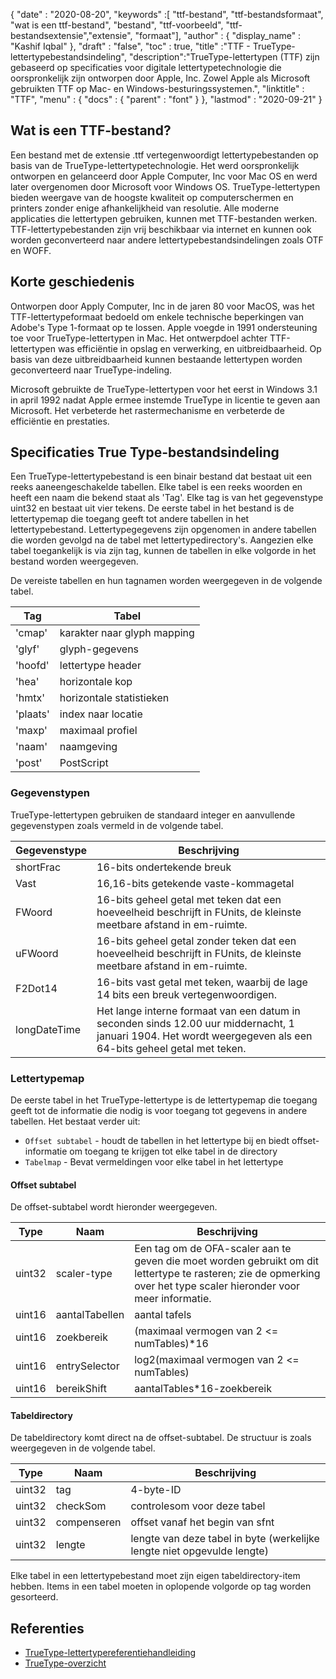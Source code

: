 {
  "date" : "2020-08-20",
  "keywords" :[ "ttf-bestand", "ttf-bestandsformaat", "wat is een ttf-bestand", "bestand", "ttf-voorbeeld", "ttf-bestandsextensie","extensie", "formaat"],
  "author" : {
    "display_name" : "Kashif Iqbal"
},
  "draft" : "false",
  "toc" : true,
  "title" :"TTF - TrueType-lettertypebestandsindeling",
  "description":"TrueType-lettertypen (TTF) zijn gebaseerd op specificaties voor digitale lettertypetechnologie die oorspronkelijk zijn ontworpen door Apple, Inc. Zowel Apple als Microsoft gebruikten TTF op Mac- en Windows-besturingssystemen.",
  "linktitle" : "TTF",
  "menu" : {
    "docs" : {
      "parent" : "font"
}
},
  "lastmod" : "2020-09-21"
}

## Wat is een TTF-bestand?

Een bestand met de extensie .ttf vertegenwoordigt lettertypebestanden op basis van de TrueType-lettertypetechnologie. Het werd oorspronkelijk ontworpen en gelanceerd door Apple Computer, Inc voor Mac OS en werd later overgenomen door Microsoft voor Windows OS. TrueType-lettertypen bieden weergave van de hoogste kwaliteit op computerschermen en printers zonder enige afhankelijkheid van resolutie. Alle moderne applicaties die lettertypen gebruiken, kunnen met TTF-bestanden werken. TTF-lettertypebestanden zijn vrij beschikbaar via internet en kunnen ook worden geconverteerd naar andere lettertypebestandsindelingen zoals OTF en WOFF.

## Korte geschiedenis

Ontworpen door Apply Computer, Inc in de jaren 80 voor MacOS, was het TTF-lettertypeformaat bedoeld om enkele technische beperkingen van Adobe's Type 1-formaat op te lossen. Apple voegde in 1991 ondersteuning toe voor TrueType-lettertypen in Mac. Het ontwerpdoel achter TTF-lettertypen was efficiëntie in opslag en verwerking, en uitbreidbaarheid. Op basis van deze uitbreidbaarheid kunnen bestaande lettertypen worden geconverteerd naar TrueType-indeling.

Microsoft gebruikte de TrueType-lettertypen voor het eerst in Windows 3.1 in april 1992 nadat Apple ermee instemde TrueType in licentie te geven aan Microsoft. Het verbeterde het rastermechanisme en verbeterde de efficiëntie en prestaties.

## Specificaties True Type-bestandsindeling

Een TrueType-lettertypebestand is een binair bestand dat bestaat uit een reeks aaneengeschakelde tabellen. Elke tabel is een reeks woorden en heeft een naam die bekend staat als 'Tag'. Elke tag is van het gegevenstype uint32 en bestaat uit vier tekens. De eerste tabel in het bestand is de lettertypemap die toegang geeft tot andere tabellen in het lettertypebestand. Lettertypegegevens zijn opgenomen in andere tabellen die worden gevolgd na de tabel met lettertypedirectory's. Aangezien elke tabel toegankelijk is via zijn tag, kunnen de tabellen in elke volgorde in het bestand worden weergegeven.

De vereiste tabellen en hun tagnamen worden weergegeven in de volgende tabel.

|**Tag**|**Tabel**|
---|---|
|'cmap'| karakter naar glyph mapping|
|'glyf'| glyph-gegevens|
|'hoofd'| lettertype header|
|'hea'| horizontale kop|
|'hmtx'| horizontale statistieken|
|'plaats'| index naar locatie|
|'maxp'| maximaal profiel|
|'naam'| naamgeving|
|'post'| PostScript|

### Gegevenstypen
TrueType-lettertypen gebruiken de standaard integer en aanvullende gegevenstypen zoals vermeld in de volgende tabel.

|**Gegevenstype** | **Beschrijving** |
---|---|
|shortFrac| 16-bits ondertekende breuk|
|Vast| 16,16-bits getekende vaste-kommagetal|
|FWoord| 16-bits geheel getal met teken dat een hoeveelheid beschrijft in FUnits, de kleinste meetbare afstand in em-ruimte.|
|uFWoord| 16-bits geheel getal zonder teken dat een hoeveelheid beschrijft in FUnits, de kleinste meetbare afstand in em-ruimte.|
|F2Dot14| 16-bits vast getal met teken, waarbij de lage 14 bits een breuk vertegenwoordigen.|
|longDateTime| Het lange interne formaat van een datum in seconden sinds 12.00 uur middernacht, 1 januari 1904. Het wordt weergegeven als een 64-bits geheel getal met teken.|

### Lettertypemap

De eerste tabel in het TrueType-lettertype is de lettertypemap die toegang geeft tot de informatie die nodig is voor toegang tot gegevens in andere tabellen. Het bestaat verder uit:

* `Offset subtabel` - houdt de tabellen in het lettertype bij en biedt offset-informatie om toegang te krijgen tot elke tabel in de directory
* `Tabelmap` - Bevat vermeldingen voor elke tabel in het lettertype

#### Offset subtabel
De offset-subtabel wordt hieronder weergegeven.

|**Type**|**Naam**|**Beschrijving**|
---|---|---|
|uint32| scaler-type| Een tag om de OFA-scaler aan te geven die moet worden gebruikt om dit lettertype te rasteren; zie de opmerking over het type scaler hieronder voor meer informatie.|
|uint16| aantalTabellen| aantal tafels|
|uint16| zoekbereik| (maximaal vermogen van 2 <= numTables)*16|
|uint16| entrySelector| log2(maximaal vermogen van 2 <= numTables)|
|uint16| bereikShift| aantalTables*16-zoekbereik|

#### Tabeldirectory
De tabeldirectory komt direct na de offset-subtabel. De structuur is zoals weergegeven in de volgende tabel.

|**Type**|**Naam**|**Beschrijving**|
---|---|---|
|uint32| tag| 4-byte-ID|
|uint32| checkSom| controlesom voor deze tabel|
|uint32| compenseren| offset vanaf het begin van sfnt|
|uint32| lengte| lengte van deze tabel in byte (werkelijke lengte niet opgevulde lengte)|

Elke tabel in een lettertypebestand moet zijn eigen tabeldirectory-item hebben. Items in een tabel moeten in oplopende volgorde op tag worden gesorteerd.


## Referenties
* [TrueType-lettertypereferentiehandleiding](https://developer.apple.com/fonts/TrueType-Reference-Manual/)
* [TrueType-overzicht](https://learn.microsoft.com/en-us/typography/truetype/)

